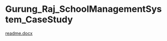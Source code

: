 # Gurung_Raj_SchoolManagementSystem_CaseStudy


[readme.docx](https://github.com/rajkgrg2/Gurung_Raj_SchoolManagementSystem_CaseStudy/files/9420546/readme.docx)
